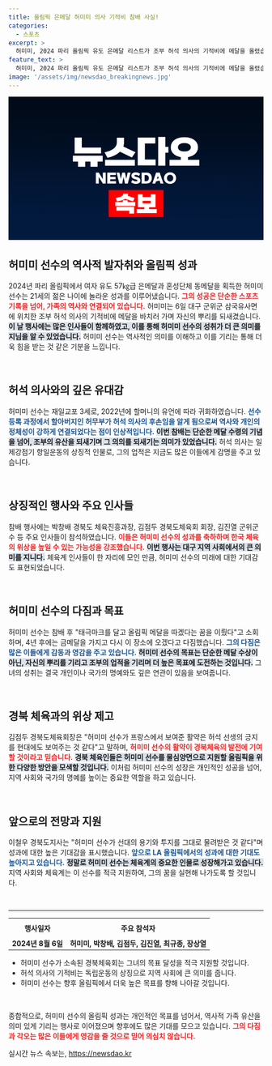 ```yaml
---
title: 올림픽 은메달 허미미 의사 기적비 참배 사실!
categories:
  - 스포츠
excerpt: >
  허미미, 2024 파리 올림픽 유도 은메달 리스트가 조부 허석 의사의 기적비에 메달을 올렸습니다. 그녀는 4년 후 금메달을 가져오겠다는 포부를 밝혔습니다. 독립운동가의 유산을 잇는 허미미의 이야기, 궁금하지 않나요?
feature_text: >
  허미미, 2024 파리 올림픽 유도 은메달 리스트가 조부 허석 의사의 기적비에 메달을 올렸습니다. 그녀는 4년 후 금메달을 가져오겠다는 포부를 밝혔습니다. 독립운동가의 유산을 잇는 허미미의 이야기, 궁금하지 않나요?
image: '/assets/img/newsdao_breakingnews.jpg'
---
```


<p><img src="/assets/img/newsdao_breakingnews.jpg" alt="koreaapp 속보" /></p>

<h2 data-ke-size="size26">허미미 선수의 역사적 발자취와 올림픽 성과</h2>

<p data-ke-size="size16">2024년 파리 올림픽에서 여자 유도 57㎏급 은메달과 혼성단체 동메달을 획득한 허미미 선수는 21세의 젊은 나이에 놀라운 성과를 이루어냈습니다. <b><span style="color: #ee2323;">그의 성공은 단순한 스포츠 기록을 넘어, 가족의 역사와 연결되어 있습니다.</span></b> 허미미는 6일 대구 군위군 삼국유사면에 위치한 조부 허석 의사의 기적비에 메달을 바치러 가며 자신의 뿌리를 되새겼습니다. <b><span style="background-color: #21538527;">이 날 행사에는 많은 인사들이 함께하였고, 이를 통해 허미미 선수의 성취가 더 큰 의미를 지님을 알 수 있었습니다.</span></b> 허미미 선수는 역사적인 의미를 이해하고 이를 기리는 통해 더욱 힘을 받는 것 같은 기분을 느낍니다.</p>

<p data-ke-size="size16">&nbsp;</p>

<h2 data-ke-size="size26">허석 의사와의 깊은 유대감</h2>

<p data-ke-size="size16">허미미 선수는 재일교포 3세로, 2022년에 할머니의 유언에 따라 귀화하였습니다. <b><span style="color: #1a5490;">선수 등록 과정에서 할아버지인 허무부가 허석 의사의 후손임을 알게 됨으로써 역사와 개인의 정체성이 강하게 연결되었다는 점이 인상적입니다.</span></b> <b><span style="background-color: #21538527;">이번 참배는 단순한 메달 수령의 기념을 넘어, 조부의 유산을 되새기며 그 의의를 되새기는 의미가 있었습니다.</span></b> 허석 의사는 일제강점기 항일운동의 상징적 인물로, 그의 업적은 지금도 많은 이들에게 감명을 주고 있습니다.</p>

<p data-ke-size="size16">&nbsp;</p>

<h2 data-ke-size="size26">상징적인 행사와 주요 인사들</h2>

<p data-ke-size="size16">참배 행사에는 박창배 경북도 체육진흥과장, 김점두 경북도체육회 회장, 김진열 군위군수 등 주요 인사들이 참석하였습니다. <b><span style="color: #ee2323;">이들은 허미미 선수의 성과를 축하하며 한국 체육의 위상을 높일 수 있는 가능성을 강조했습니다.</span></b> <b><span style="background-color: #21538527;">이번 행사는 대구 지역 사회에서의 큰 의미를 지니다.</span></b> 체육계 인사들이 한 자리에 모인 만큼, 허미미 선수의 미래에 대한 기대감도 표현되었습니다.</p>

<p data-ke-size="size16">&nbsp;</p>

<h2 data-ke-size="size26">허미미 선수의 다짐과 목표</h2>

<p data-ke-size="size16">허미미 선수는 참배 후 "태극마크를 달고 올림픽 메달을 따겠다는 꿈을 이뤘다"고 소회하며, 4년 후에는 금메달을 가지고 다시 이 장소에 오겠다고 다짐했습니다. <b><span style="color: #1a5490;">그의 다짐은 많은 이들에게 감동과 영감을 주고 있습니다.</span></b> <b><span style="background-color: #21538527;">허미미 선수의 목표는 단순한 메달 수상이 아닌, 자신의 뿌리를 기리고 조부의 업적을 기리며 더 높은 목표에 도전하는 것입니다.</span></b> 그녀의 성취는 결국 개인이나 국가의 명예와도 깊은 연관이 있음을 보여줍니다.</p>

<p data-ke-size="size16">&nbsp;</p>

<h2 data-ke-size="size26">경북 체육과의 위상 제고</h2>

<p data-ke-size="size16">김점두 경북도체육회장은 "허미미 선수가 프랑스에서 보여준 활약은 허석 선생의 긍지를 현대에도 보여주는 것 같다"고 말하며, <b><span style="color: #ee2323;">허미미 선수의 활약이 경북체육의 발전에 기여할 것이라고 믿습니다.</span></b> <b><span style="background-color: #21538527;">경북 체육인들은 허미미 선수를 물심양면으로 지원할 올림픽을 위한 다양한 방안을 모색할 것입니다.</span></b> 이처럼 허미미 선수의 성장은 개인적인 성공을 넘어, 지역 사회와 국가의 명예를 높이는 중요한 역할을 하고 있습니다.</p>

<p data-ke-size="size16">&nbsp;</p>

<h2 data-ke-size="size26">앞으로의 전망과 지원</h2>

<p data-ke-size="size16">이철우 경북도지사는 "허미미 선수가 선대의 용기와 투지를 그대로 물려받은 것 같다"며 성과에 대한 높은 기대감을 표시했습니다. <b><span style="color: #1a5490;">앞으로 LA 올림픽에서의 성과에 대한 기대도 높아지고 있습니다.</span></b> <b><span style="background-color: #21538527;">정말로 허미미 선수는 체육계의 중요한 인물로 성장해가고 있습니다.</span></b> 지역 사회와 체육계는 이 선수를 적극 지원하여, 그의 꿈을 실현해 나가도록 할 것입니다.</p>

<p data-ke-size="size16">&nbsp;</p>

<hr/>

<table style="width: 100%;">
    <tr>
        <th style="text-align: center; height: 30px;"><b>행사일자</b></th>
        <th style="text-align: center; height: 30px;"><b>주요 참석자</b></th>
    </tr>
    <tr>
        <td style="text-align: center; height: 17px;"><b>2024년 8월 6일</b></td>
        <td style="text-align: center; height: 17px;"><b>허미미, 박창배, 김점두, 김진열, 최규종, 장상열</b></td>
    </tr>
</table>

<ul>
    <li>허미미 선수가 소속된 경북체육회는 그녀의 목표 달성을 적극 지원할 것입니다.</li>
    <li>허석 의사의 기적비는 독립운동의 상징으로 지역 사회에 큰 의미를 줍니다.</li>
    <li>허미미 선수는 향후 올림픽에서 더욱 높은 목표를 향해 나아갈 것입니다.</li>
</ul>

<p data-ke-size="size16">&nbsp;</p>

<p data-ke-size="size16">종합적으로, 허미미 선수의 올림픽 성과는 개인적인 목표를 넘어서, 역사적 가족 유산을 의미 있게 기리는 행사로 이어졌으며 향후에도 많은 기대를 모으고 있습니다. <b><span style="color: #ee2323;">그의 다짐과 각오는 많은 이들에게 영감을 줄 것으로 믿어 의심치 않습니다.</span></b></p>
실시간 뉴스 속보는, <a href="https://newsdao.kr" rel="dofollow">https://newsdao.kr</a>


